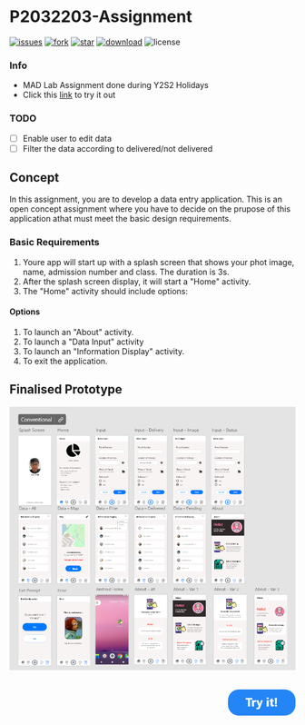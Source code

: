 # P2032203-Assignment
[![issues](https://img.shields.io/github/issues/liang799/P2032203-Assignment)](https://github.com/liang799/P2032203-Assignment/issues/new)
[![fork](https://img.shields.io/github/forks/liang799/P2032203-Assignment)](https://github.com/liang799/P2032203-Assignment/fork)
[![star](https://img.shields.io/github/stars/liang799/P2032203-Assignment)](https://github.com/liang799/P2032203-Assignment/stargazers)
[![download](https://img.shields.io/github/downloads/liang799/P2032203-Assignment/v1.0.0/total)](https://github.com/liang799/P2032203-Assignment/releases/download/v1.0.0/delivery-tracker.apk)
![license](https://img.shields.io/github/license/liang799/P2032203-Assignment)

### Info
- MAD Lab Assignment done during Y2S2 Holidays
- Click this [link](https://xd.adobe.com/view/9d563f22-94b8-4581-83c2-aa175e78e35c-c805/) to try it out
### TODO
- [ ] Enable user to edit data
- [ ] Filter the data according to delivered/not delivered

## Concept
In this assignment, you are to develop a data entry application. This is an open concept assignment where you have to decide on the prupose of this application athat must meet the basic
design requirements.

### Basic Requirements
1. Youre app will start up with a splash screen that shows your phot image, name, admission number and class. The duration is 3s.
2. After the splash screen display, it will start a "Home" activity.
3. The "Home" activity should include options:
  #### Options
  1. To launch an "About" activity.
  2. To launch a "Data Input" activity
  3. To launch an "Information Display" activity.
  4. To exit the application.

<!---- ## Prototype
![overview](pics/overview.png)

## Semi-final Prototype
![overview](pics/final.png) ---->

## Finalised Prototype
![overview](pics/finalFlash.png)
<!-- Click this [link](https://xd.adobe.com/view/9d563f22-94b8-4581-83c2-aa175e78e35c-c805/) to try it out -->
<div style="text-align: right">
  <br>
  <a href="https://xd.adobe.com/view/9d563f22-94b8-4581-83c2-aa175e78e35c-c805/" target="_blank">
  <img src="pics/CTA.png" />
  </a>
</div>

<!---
## Misc
### SQL Delivery Percentage
| status (0)            | percentage (1)  |
| --------------------- | --------------- |
| package delivered     | xxx             |
| package not delivered | xxx             |
--->
